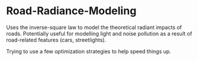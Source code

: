 # Road-Radiance-Modeling
Uses the inverse-square law to model the theoretical radiant impacts of roads. Potentially useful for modelling light and noise pollution as a result of road-related features (cars, streetlights).


Trying to use a few optimization strategies to help speed things up.
